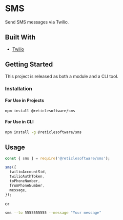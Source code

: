 # SMS

Send SMS messages via Twilio.

## Built With

- [Twilio](https://www.twilio.com/)

## Getting Started

This project is released as both a module and a CLI tool.

### Installation

#### For Use in Projects

```sh
npm install @reticlesoftware/sms
```

#### For Use in CLI

```sh
npm install -g @reticlesoftware/sms
```

## Usage

```javascript
const { sms } = require('@reticlesoftware/sms');

sms({
  twilioAccountSid,
  twilioAuthToken,
  toPhoneNumber,
  fromPhoneNumber,
  message,
});
```

or

```sh
sms --to 5555555555 --message "Your message"
```
